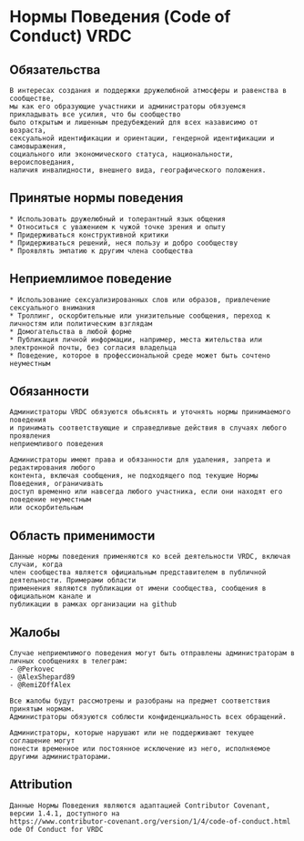 # Нормы Поведения (Code of Conduct) VRDC

## Обязательства
	В интересах создания и поддержки дружелюбной атмосферы и равенства в сообществе, 
	мы как его образующие участники и администраторы обязуемся прикладывать все усилия, что бы сообщество 
	было открытым и лишенным предубеждений для всех назависимо от возраста, 
	сексуальной идентификации и ориентации, гендерной идентификации и самовыражения, 
	социального или экономического статуса, национальности, вероисповедания, 
	наличия инвалидности, внешнего вида, географического положения.

## Принятые нормы поведения
	* Использовать дружелюбный и толерантный язык общения
	* Относиться с уважением к чужой точке зрения и опыту
	* Придерживатьcя конструктивной критики
	* Придерживаться решений, неся пользу и добро сообществу
	* Проявлять эмпатию к другим члена сообщества

## Неприемлимое поведение
	* Использование сексуализированных слов или образов, привлечение сексуального внимания
	* Троллинг, оскорбительные или унизительные сообщения, переход к личностям или политическим взглядам
	* Домогательства в любой форме
	* Публикация личной информации, например, места жительства или электронной почты, без согласия владельца
	* Поведение, которое в профессиональной среде может быть сочтено неуместным

## Обязанности
	Администраторы VRDC обязуются обьяснять и уточнять нормы принимаемого поведения 
	и принимать соответствующие и справедливые действия в случаях любого проявления 
	неприемливого поведения

	Администраторы имеют права и обязанности для удаления, запрета и редактирования любого 
	контента, включая сообщения, не подходящего под текущие Нормы Поведения, ограничивать 
	доступ временно или навсегда любого участника, если они находят его поведение неуместным 
	или оскорбительным

## Область применимости
	Данные нормы поведения применяются ко всей деятельности VRDC, включая случаи, когда 
	член сообщества является официальным представителем в публичной деятельности. Примерами области 
	применения являются публикации от имени сообщества, сообщения в официальном канале и 
	публикации в рамках организации на github

## Жалобы
	Случае неприемлимого поведения могут быть отправлены администраторам в личных сообщениях в телеграм:
	- @Perkovec
	- @AlexShepard89
	- @RemiZOffAlex

	Все жалобы будут рассмотрены и разобраны на предмет соответствия принятым нормам. 
	Администраторы обязуются соблюсти конфиденциальность всех обращений.

	Администраторы, которые нарушают или не поддерживают текущее соглашение могут
	понести временное или постоянное исключение из него, исполняемое другими администраторами.

## Attribution
	Данные Нормы Поведения являются адаптацией Contributor Covenant, версии 1.4.1, доступного на 
	https://www.contributor-covenant.org/version/1/4/code-of-conduct.html
	ode Of Conduct for VRDC
